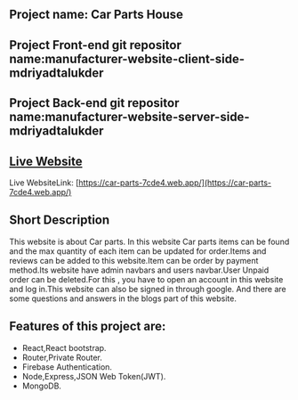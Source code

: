 ## Project name: Car Parts House
## Project Front-end git repositor name:manufacturer-website-client-side-mdriyadtalukder
## Project Back-end git repositor name:manufacturer-website-server-side-mdriyadtalukder
## [Live Website](https://car-parts-7cde4.web.app/)
Live WebsiteLink: [https://car-parts-7cde4.web.app/](https://car-parts-7cde4.web.app/)

 ## Short Description
 This website is about Car parts. In this website Car parts items can be found and the max quantity of each item can be updated for order.Items and reviews can be added to this website.Item can be order by payment method.Its website have admin navbars and users navbar.User Unpaid order can be deleted.For this , you have to open an account in this website and log in.This website can also be signed in through google. And there are some questions and answers in the blogs part of this website.

 ## Features of this project are:
 * React,React bootstrap.
 * Router,Private Router.
 * Firebase Authentication.
 * Node,Express,JSON Web Token(JWT).
 * MongoDB.

 